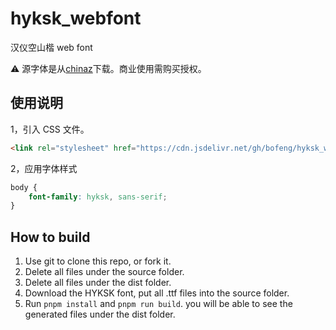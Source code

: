 # hyksk_webfont

汉仪空山楷 web font

⚠️ 源字体是从[chinaz](https://font.chinaz.com/220328172150.htm)下载。商业使用需购买授权。


## 使用说明

1，引入 CSS 文件。

```html
<link rel="stylesheet" href="https://cdn.jsdelivr.net/gh/bofeng/hyksk_webfont/dist/hyksk.css" />
```


2，应用字体样式

```css
body {
    font-family: hyksk, sans-serif;
}
```


## How to build

1. Use git to clone this repo, or fork it.
1. Delete all files under the source folder.
1. Delete all files under the dist folder.
1. Download the HYKSK font, put all .ttf files into the source folder.
1. Run `pnpm install` and `pnpm run build`. you will be able to see the generated files under the dist folder.
